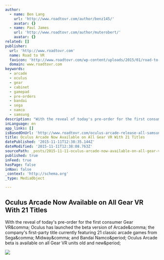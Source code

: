 ```yaml
---
author:
  - name: Ben Lang
    url: 'http://www.roadtovr.com/author/benz145/'
    avatar: {}
  - name: Paul James
    url: 'http://www.roadtovr.com/author/muterobert/'
    avatar: {}
related: []
publisher:
  url: 'http://www.roadtovr.com'
  name: Road to VR
  favicon: 'http://www.roadtovr.com/wp-content/uploads/2015/01/road-to-vr-logo-for-social-media-54aabc8av1_site_icon-150x150.png'
  domain: www.roadtovr.com
keywords:
  - arcade
  - oculus
  - gear
  - cabinet
  - gamepad
  - pre-orders
  - bandai
  - sega
  - namco
  - samsung
description: "With the reveal of today's pre-order for the first consumer Gear VR, Oculus has launched the beta version of Arcade, the company's first-party title currently featuring 21 classic arcade games from Sega, Midway, and Bandai Namco. Oculus Arcade beta is available on all Gear VR units old and new."
inLanguage: en
app_links: []
isBasedOnUrl: 'http://www.roadtovr.com/oculus-arcade-release-all-samsung-gear-vr-compatibility-21-arcade-games/'
title: Oculus Arcade Now Available on All Gear VR With 21 Titles
datePublished: '2015-11-11T12:38:35.144Z'
dateModified: '2015-11-11T12:38:08.763Z'
sourcePath: _posts/2015-11-11-oculus-arcade-now-available-on-all-gear-vr-with-21-titles.md
published: true
inFeed: true
hasPage: false
inNav: false
_context: 'http://schema.org'
_type: MediaObject

---
```

<article style=""><h1>Oculus Arcade Now Available on All Gear VR With 21 Titles</h1><p>With the reveal of today's pre-order for the first consumer Gear VR&amp;comma; Oculus has launched the beta version of Arcade&amp;comma; the company's first-party title currently featuring 21 classic arcade games from Sega&amp;comma; Midway&amp;comma; and Bandai Namco&amp;period; Oculus Arcade beta is available on all Gear VR units old and new&amp;period;</p><img src="http://www.roadtovr.com/wp-content/uploads/2015/11/oculus-arcade-gear-vr.jpg" /></article>